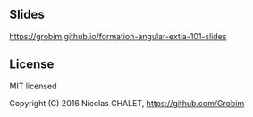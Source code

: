 ## Slides

https://grobim.github.io/formation-angular-extia-101-slides

## License

MIT licensed

Copyright (C) 2016 Nicolas CHALET, https://github.com/Grobim
